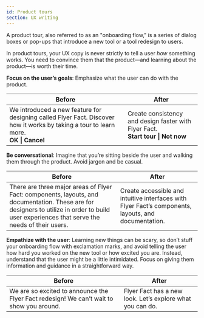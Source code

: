 ```yaml
---
id: Product tours
section: UX writing
---
```

A product tour, also referred to as an "onboarding flow," is a series of dialog boxes or pop-ups that introduce a new tool or a tool redesign to users.

In product tours, your UX copy is never strictly to tell a user *how* something works. You need to convince them that the product—and learning about the product—is worth their time.

**Focus on the user’s goals**: Emphasize what the user can do with the product.

<div class="ws-content-table">

|**Before**  | **After** |
|------------|-----------|
| We introduced a new feature for designing called Flyer Fact. Discover how it works by taking a tour to learn more.<br />**OK \| Cancel** | Create consistency and design faster with Flyer Fact.<br />**Start tour \| Not now** |

</div>

**Be conversational**: Imagine that you’re sitting beside the user and walking them through the product. Avoid jargon and be casual.

<div class="ws-content-table">

|**Before**  | **After** |
|------------|-----------|
| There are three major areas of Flyer Fact: components, layouts, and documentation. These are for designers to utilize in order to build user experiences that serve the needs of their users. | Create accessible and intuitive interfaces with Flyer Fact’s components, layouts, and documentation. |

</div>

**Empathize with the user**: Learning new things can be scary, so don’t stuff your onboarding flow with exclamation marks, and avoid telling the user how hard you worked on the new tool or how excited you are. Instead, understand that the user might be a little intimidated. Focus on giving them information and guidance in a straightforward way.

<div class="ws-content-table">

|**Before**  | **After** |
|------------|-----------|
| We are so excited to announce the Flyer Fact redesign! We can’t wait to show you around. | Flyer Fact has a new look. Let’s explore what you can do. |

</div>
